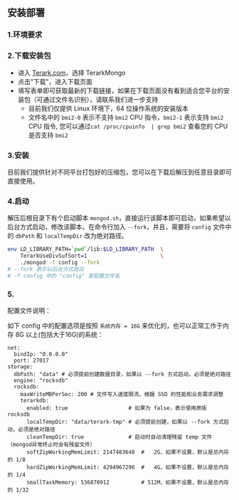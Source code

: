 ## 安装部署

### 1.环境要求


### 2.下载安装包
- 进入 [Terark.com](terark.com)，选择 TerarkMongo
- 点击"下载"，进入下载页面
- 填写表单即可获取最新的下载链接，如果在下载页面没有看到适合您平台的安装包（可通过文件名识别），请联系我们进一步支持
  - 目前我们仅提供 Linux 环境下，64 位操作系统的安装版本
  - 文件名中的 `bmi2-0` 表示不支持 `bmi2` CPU 指令，`bmi2-1` 表示支持 `bmi2` CPU 指令, 您可以通过`cat /proc/cpuinfo  | grep bmi2` 查看您的 CPU 是否支持 `bmi2`

### 3.安装
目前我们提供针对不同平台打包好的压缩包，您可以在下载后解压到任意目录即可直接使用。

### 4.启动
解压后根目录下有个启动脚本 `mongod.sh`，直接运行该脚本即可启动，如果希望以后台方式启动，修改该脚本，在命令行加入 `--fork`，并且，需要将 `config` 文件中的 `dbPath` 和 `localTempDir` 改为绝对路径。

```bash
env LD_LIBRARY_PATH=`pwd`/lib:$LD_LIBRARY_PATH  \
    TerarkUseDivSufSort=1                       \
    ./mongod -f config --fork
# --fork 表示以后台方式启动
# -f config 中的 "config" 是配置文件名
```

### 5. 

配置文件说明：

如下 config 中的配置选项是按照 `系统内存 = 16G` 来优化的，也可以正常工作于内存 8G 以上(包括大于16G)的系统：


```
net:
  bindIp: "0.0.0.0"
  port: 27017
storage:
  dbPath: "data" # 必须提前创建数据目录，如果以 --fork 方式启动，必须是绝对路径
  engine: "rocksdb"
  rocksdb:
    maxWriteMBPerSec: 200 # 文件写入速度限流，根据 SSD 的性能和业务需求调整
    terarkdb:
      enabled: true                   # 如果为 false，表示使用原版 rocksdb
      localTempDir: "data/terark-tmp" # 必须提前创建，如果以 --fork 方式启动，必须是绝对路径
      cleanTempDir: true              # 启动时自动清理残留 temp 文件（mongod异常终止时会有残留文件）
      softZipWorkingMemLimit: 2147483648  #   2G，如果不设置，默认是总内存的 1/8
      hardZipWorkingMemLimit: 4294967296  #   4G，如果不设置，默认是总内存的 1/4
      smallTaskMemory: 536870912          # 512M，如果不设置，默认是总内存的 1/32
```


